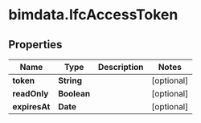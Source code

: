# bimdata.IfcAccessToken

## Properties

Name | Type | Description | Notes
------------ | ------------- | ------------- | -------------
**token** | **String** |  | [optional] 
**readOnly** | **Boolean** |  | [optional] 
**expiresAt** | **Date** |  | [optional] 


